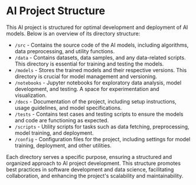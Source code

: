 # AI Project Structure

This AI project is structured for optimal development and deployment of AI models. Below is an overview of its directory structure:

- `/src` - Contains the source code of the AI models, including algorithms, data preprocessing, and utility functions.
- `/data` - Contains datasets, data samples, and any data-related scripts. This directory is essential for training and testing the models.
- `/models` - Stores the trained models and their respective versions. This directory is crucial for model management and versioning.
- `/notebooks` - Jupyter notebooks for exploratory data analysis, model development, and testing. A space for experimentation and visualization.
- `/docs` - Documentation of the project, including setup instructions, usage guidelines, and model specifications.
- `/tests` - Contains test cases and testing scripts to ensure the models and code are functioning as expected.
- `/scripts` - Utility scripts for tasks such as data fetching, preprocessing, model training, and deployment.
- `/config` - Configuration files for the project, including settings for model training, deployment, and other utilities.

Each directory serves a specific purpose, ensuring a structured and organized approach to AI project development. This structure promotes best practices in software development and data science, facilitating collaboration, and enhancing the project's scalability and maintainability.